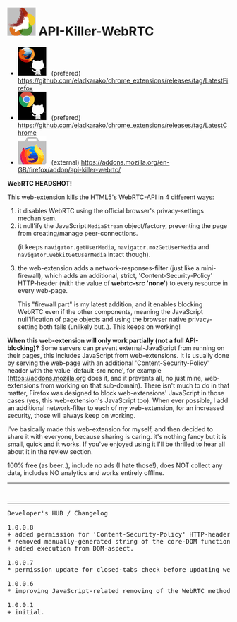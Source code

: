 <h1><img alt="" src="resources/icon.png" height="64" width="64"/> API-Killer-WebRTC</h1>

<ul>
<li><img src="../_resources/github_firefox.png"/> &nbsp; (prefered) <a href="https://github.com/eladkarako/chrome_extensions/releases/tag/LatestFirefox">https://github.com/eladkarako/chrome_extensions/releases/tag/LatestFirefox</a></li>
<li><img src="../_resources/github_chrome.png"/>  &nbsp; (prefered) <a href="https://github.com/eladkarako/chrome_extensions/releases/tag/LatestChrome">https://github.com/eladkarako/chrome_extensions/releases/tag/LatestChrome</a></li>
<!-- li><img src="../_resources/store_chrome.png"/>   &nbsp; (external) <a href="https://chrome.google.com/webstore/detail/niekhfkkkdlijikahmbnalbdjplhckfp/">https://chrome.google.com/webstore/detail/niekhfkkkdlijikahmbnalbdjplhckfp/</a></li -->
<li><img src="../_resources/store_firefox.png"/>  &nbsp; (external) <a href="https://addons.mozilla.org/en-GB/firefox/addon/api-killer-webrtc/">https://addons.mozilla.org/en-GB/firefox/addon/api-killer-webrtc/</a></li>
</ul>

<strong>WebRTC HEADSHOT!</strong>

This web-extension kills the HTML5's WebRTC-API in 4 different ways:

<ol>
<li>
it disables WebRTC using the official browser's privacy-settings mechanisem.
</li>
<li>
it null'ify the JavaScript <code>MediaStream</code> object/factory, 
preventing the page from creating/manage peer-connections.

(it keeps <code>navigator.getUserMedia</code>, <code>navigator.mozGetUserMedia</code> and <code>navigator.webkitGetUserMedia</code> intact though).
</li>
<li>
the web-extension adds a network-responses-filter (just like a mini-firewall), 
which adds an additional, strict, 'Content-Security-Policy' HTTP-header 
(with the value of <strong>webrtc-src 'none'</strong>) to every resource in every web-page.

This "firewall part" is my latest addition, 
and it enables blocking WebRTC even if the other components, meaning the JavaScript null'ification of page objects 
and using the browser native privacy-setting both fails (unlikely but..). 
This keeps on working!
</li>
</ol>


<strong>When this web-extension will only work partially (not a full API-blocking)?</strong>
Some servers can prevent external-JavaScript from running on their pages, this includes JavaScript from web-extensions. It is usually done by serving the web-page with an additional 'Content-Security-Policy' header with the value 'default-src none', for example (https://addons.mozilla.org does it, and it prevents all, no just mine, web-extensions from working on that sub-domain). There isn't much to do in that matter, Firefox was designed to block web-extensions' JavaScript in those cases (yes, this web-extension's JavaScript too). When ever possible, I add an additional network-filter to each of my web-extension, for an increased security, those will always keep on working.

I've basically made this web-extension for myself, and then decided to share it with everyone, because sharing is caring. it's nothing fancy but it is small, quick and it works. If you've enjoyed using it I'll be thrilled to hear all about it in the review section. 

100% free (as beer..), include no ads (I hate those!), does NOT collect any data, includes NO analytics and works entirely offline.

<hr/>

<img alt="" height="1" width="1" src="resources/screenshot_1.png"/>

<hr/>

<pre>
Developer's HUB / Changelog

1.0.0.8
+ added permission for 'Content-Security-Policy' HTTP-header that blockes WebRTC.
* removed manually-generated string of the core-DOM function, in-favor of grabbing the actual-function string ('.toString') with reduced whitespace, this because of Mozilla-reviewers keeping flagging the string-injection as an obfuscated code (it is not).
+ added execution from DOM-aspect.

1.0.0.7
* permission update for closed-tabs check before updating web-extension badge-number.

1.0.0.6
* improving JavaScript-related removing of the WebRTC methods.

1.0.0.1
+ initial.
</pre>
